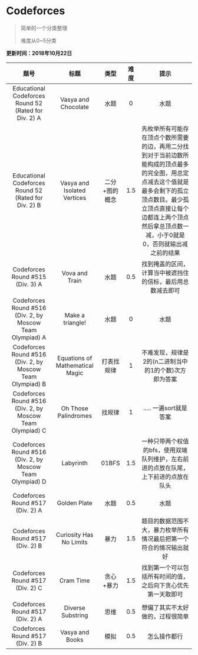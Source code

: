 ﻿# Codeforces

>简单的一个分类整理
>
>难度从0~5分类

**更新时间：2018年10月22日**


|题号|标题|类型|难度|提示|
|:---:|:---:|:----:|:---:|:---:|
|Educational Codeforces Round 52 (Rated for Div. 2) A|Vasya and Chocolate|水题|0|水题|
|Educational Codeforces Round 52 (Rated for Div. 2) B|Vasya and Isolated Vertices|二分+图的概念|1.5|先枚举所有可能存在顶点个数所需要的边，再用二分找到对于当前边数所能构成的顶点最多的完全图，用总定点减去这个值就是最多会剩下的孤立顶点数目。最少孤立顶点直接让每个边都连上两个顶点然后拿总顶点数一减，小于0就是0，否则就输出减之前的结果|
|Codeforces Round #515 (Div. 3) A|Vova and Train|水题|0.5|找到掩盖的区间，计算当中被遮挡住的信标，最后用总数减去即可|
|Codeforces Round #516 (Div. 2, by Moscow Team Olympiad) A|Make a triangle!|水题|0|水题|
|Codeforces Round #516 (Div. 2, by Moscow Team Olympiad) B|Equations of Mathematical Magic|打表找规律|1|不难发现，规律是2的(n二进制当中的1的个数)次方即为答案|
|Codeforces Round #516 (Div. 2, by Moscow Team Olympiad) C|Oh Those Palindromes|找规律|1|..... 一遍sort就是答案|
|Codeforces Round #516 (Div. 2, by Moscow Team Olympiad) D|Labyrinth|01BFS|1.5|一种只带两个权值的bfs，使用双端队列维护，左右前进的点放在队尾，上下前进的点放在队头|
|Codeforces Round #517 (Div. 2) A|Golden Plate|水题|0.5|水题|
|Codeforces Round #517 (Div. 2) B|Curiosity Has No Limits|暴力|1.5|题目的数据范围不大，暴力枚举所有情况最后把第一个符合的情况输出就好|
|Codeforces Round #517 (Div. 2) C|Cram Time|贪心+暴力|1.5|找到第一个可以包括所有时间的值，之后向下贪心优先第一天取即可|
|Codeforces Round #517 (Div. 2) A|Diverse Substring|思维|0.5|想偏了其实不太好做的，过程很简单|
|Codeforces Round #517 (Div. 2) B|Vasya and Books|模拟|0.5|怎么操作都行|